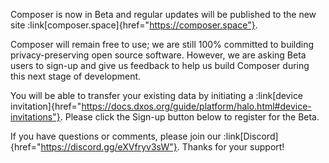 Composer is now in Beta and regular updates will be published to the new site 
:link[composer.space]{href="https://composer.space"}.

Composer will remain free to use; we are still 100% committed to building privacy-preserving open source software.
However, we are asking Beta users to sign-up and give us feedback to help us build Composer during this next stage of development.

You will be able to transfer your existing data by initiating a
:link[device invitation]{href="https://docs.dxos.org/guide/platform/halo.html#device-invitations"}.
Please click the Sign-up button below to register for the Beta.

If you have questions or comments, please join our :link[Discord]{href="https://discord.gg/eXVfryv3sW"}.
Thanks for your support!

